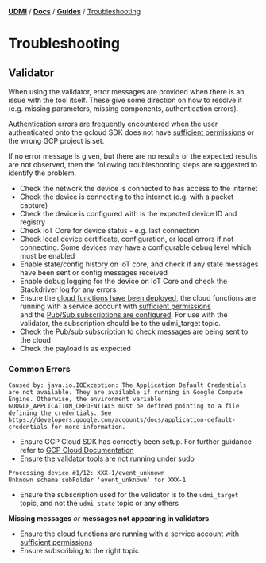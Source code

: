 [**UDMI**](../../) / [**Docs**](../) / [**Guides**](./) / [Troubleshooting](#)

# Troubleshooting

## Validator 
When using the validator, error messages are provided when there is an issue
with the tool itself. These give some direction on how to resolve it
(e.g. missing parameters, missing components, authentication errors).

Authentication errors are frequently encountered when the user authenticated
onto the gcloud SDK does not have [sufficient permissions](..//cloud/gcp/cloud_setup.md) 
or the wrong GCP project is set.

If no error message is given, but there are no results or the expected results
are not observed, then the following troubleshooting steps are suggested to
identify the problem.

- Check the network the device is connected to has access to the internet
- Check the device is connecting to the internet (e.g. with a packet capture)
- Check the device is configured with is the expected device ID and registry
- Check IoT Core for device status - e.g. last connection
- Check local device certificate, configuration, or local errors if not connecting. 
  Some devices may have a configurable debug level which must be enabled
- Enable state/config history on IoT core, and check if any state messages have
  been sent or config messages received
- Enable debug logging for the device on IoT Core and check the Stackdriver log
  for any errors
- Ensure the [cloud functions have been deployed](..//cloud/gcp/dashboard.md), the cloud functions
  are running with a service account with [sufficient permissions](..//cloud/gcp/cloud_setup.md)  
  and the [Pub/Sub subscriptions are configured](..//cloud/gcp/cloud_setup.md). For use with the 
  validator, the subscription should be to the udmi_target topic. 
- Check the Pub/sub subscription to check messages are being sent to the cloud 
- Check the payload is as expected

### Common Errors
```
Caused by: java.io.IOException: The Application Default Credentials are not available. They are available if running in Google Compute Engine. Otherwise, the environment variable GOOGLE_APPLICATION_CREDENTIALS must be defined pointing to a file defining the credentials. See https://developers.google.com/accounts/docs/application-default-credentials for more information.
```
- Ensure GCP Cloud SDK has correctly been setup. For further guidance refer to [GCP Cloud Documentation](https://cloud.google.com/docs/authentication/production)
- Ensure the validator tools are not running under sudo 

```
Processing device #1/12: XXX-1/event_unknown
Unknown schema subFolder 'event_unknown' for XXX-1
```
- Ensure the subscription used for the validator is to the `udmi_target` topic,
  and not the `udmi_state` topic or any others

**Missing messages** _or_ **messages not appearing in validators**
- Ensure the cloud functions are running with a service account with [sufficient
  permissions](cloud_setup.md)  
- Ensure subscribing to the right topic
